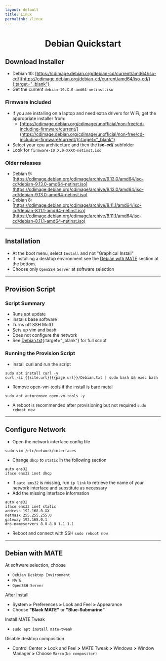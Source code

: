 ```yaml
---
layout: default
title: Linux
permalink: /linux
---
```


# <center>Debian Quickstart</center>

## Download Installer
- Debian 10: [https://cdimage.debian.org/debian-cd/current/amd64/iso-cd/](https://cdimage.debian.org/debian-cd/current/amd64/iso-cd/){:target="_blank"}
- Get the current `debian-10.X.0-amd64-netinst.iso`

### Firmware Included
- If you are installing on a laptop and need extra drivers for WiFi, get the appropriate installer from:
  - [https://cdimage.debian.org/cdimage/unofficial/non-free/cd-including-firmware/current/](https://cdimage.debian.org/cdimage/unofficial/non-free/cd-including-firmware/current/){:target="_blank"}
- Select your cpu architecture and then the **iso-cd/** subfolder
- Look for `firmware-10.X.0-XXXX-netinst.iso`

### Older releases

- Debian 9: [https://cdimage.debian.org/cdimage/archive/9.13.0/amd64/iso-cd/debian-9.13.0-amd64-netinst.iso](https://cdimage.debian.org/cdimage/archive/9.13.0/amd64/iso-cd/debian-9.13.0-amd64-netinst.iso)
- Debian 8: [https://cdimage.debian.org/cdimage/archive/8.11.1/amd64/iso-cd/debian-8.11.1-amd64-netinst.iso](https://cdimage.debian.org/cdimage/archive/8.11.1/amd64/iso-cd/debian-8.11.1-amd64-netinst.iso)

----

## Installation
- At the boot menu, select `Install` and not "Graphical Install"
- If installing a desktop environment see the [Debian with MATE](#debian-with-mate) section at the bottom.
- Choose only `OpenSSH Server` at software selection

----

## Provision Script

### Script Summary
- Runs apt update
- Installs base software
- Turns off SSH MotD
- Sets up vim and bash
- Does not configure the network
- See [Debian.txt]({{site.url}}{{page.url}}/Debian.txt){:target="_blank"} for full script

### Running the Provision Script
- Install curl and run the script
```
sudo apt install curl -y
curl -sL {{site.url}}{{page.url}}/Debian.txt | sudo bash && exec bash
```
- Remove open-vm-tools if the install is bare metal
```
sudo apt autoremove open-vm-tools -y
```
- A reboot is recommended after provisioning but not required `sudo reboot now`

----

## Configure Network
- Open the network interface config file
```
sudo vim /etc/network/interfaces
```
- Change `dhcp` to `static` in the following section
```
auto ens32
iface ens32 inet dhcp
```
- If `auto ens32` is missing, run `ip link` to retrieve the name of your network interface and substitute as necessary
- Add the missing interface information
```
auto ens32
iface ens32 inet static
address 192.168.0.XX
netmask 255.255.255.0
gateway 192.168.0.1
dns-nameservers 8.8.8.8 1.1.1.1
```
- Reboot and connect with SSH `sudo reboot now`

----

## Debian with MATE
At software selection, choose
- `Debian Desktop Environment`
- `MATE`
- `OpenSSH Server`

After Install
- System **>** Preferences **>** Look and Feel **>** Appearance
- Choose **"Black MATE"** or **"Blue-Submarine"**

Install MATE Tweak
 - `sudo apt install mate-tweak`

Disable desktop composition
- Control Center **>** Look and Feel **>** MATE Tweak **>** Windows **>** Window Manager **>** Choose `Marco(No compositor)`
